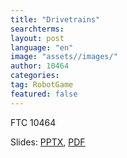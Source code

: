 ```yaml
---
title: "Drivetrains"
searchterms:
layout: post
language: "en"
image: "assets//images/"
author: 10464
categories:
tag: RobotGame
featured: false
---
```

FTC 10464<br>

Slides:
 <a href="/translations/en-us/Robot/Drivetrains.pptx">PPTX</a>,
 <a href="/translations/en-us/Robot/Drivetrains.pdf">PDF</a>
